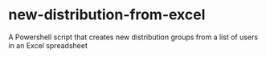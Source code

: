 # new-distribution-from-excel
A Powershell script that creates new distribution groups from a list of users in an Excel spreadsheet 
